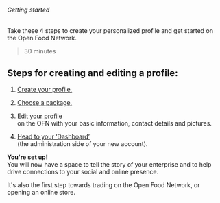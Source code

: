 ###### Getting started

Take these 4 steps to create your personalized profile and get started on the Open Food Network.  
> 30 minutes

## Steps for creating and editing a profile:

1. [Create your profile.](/create-an-account.md)
2. [Choose a package.](/hub-profile-types.md)
3. [Edit your profile](/your-profile.md)  
    on the OFN with your basic information, contact details and pictures.

4. [Head to your ‘Dashboard’](/the-dashboard.md)  
    \(the administration side of your new account\).

**You're set up!**  
You will now have a space to tell the story of your enterprise and to help drive connections to your social and online presence.

It's also the first step towards trading on the Open Food Network, or opening an online store.



